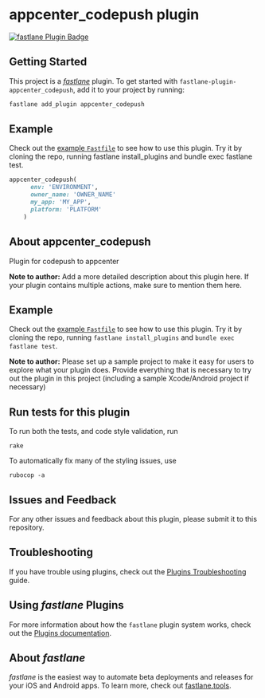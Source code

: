 # appcenter_codepush plugin

[![fastlane Plugin Badge](https://rawcdn.githack.com/fastlane/fastlane/master/fastlane/assets/plugin-badge.svg)](https://rubygems.org/gems/fastlane-plugin-appcenter_codepush)

## Getting Started

This project is a [_fastlane_](https://github.com/fastlane/fastlane) plugin. To get started with `fastlane-plugin-appcenter_codepush`, add it to your project by running:

```bash
fastlane add_plugin appcenter_codepush
```

## Example
Check out the [example `Fastfile`](fastlane/Fastfile) to see how to use this plugin. Try it by cloning the repo, running fastlane install_plugins and bundle exec fastlane test.
````ruby 
appcenter_codepush(
      env: 'ENVIRONMENT',
      owner_name: 'OWNER_NAME'
      my_app: 'MY_APP',
      platform: 'PLATFORM'
    )
````

## About appcenter_codepush

Plugin for codepush to appcenter

**Note to author:** Add a more detailed description about this plugin here. If your plugin contains multiple actions, make sure to mention them here.

## Example

Check out the [example `Fastfile`](fastlane/Fastfile) to see how to use this plugin. Try it by cloning the repo, running `fastlane install_plugins` and `bundle exec fastlane test`.

**Note to author:** Please set up a sample project to make it easy for users to explore what your plugin does. Provide everything that is necessary to try out the plugin in this project (including a sample Xcode/Android project if necessary)

## Run tests for this plugin

To run both the tests, and code style validation, run

```
rake
```

To automatically fix many of the styling issues, use
```
rubocop -a
```

## Issues and Feedback

For any other issues and feedback about this plugin, please submit it to this repository.

## Troubleshooting

If you have trouble using plugins, check out the [Plugins Troubleshooting](https://docs.fastlane.tools/plugins/plugins-troubleshooting/) guide.

## Using _fastlane_ Plugins

For more information about how the `fastlane` plugin system works, check out the [Plugins documentation](https://docs.fastlane.tools/plugins/create-plugin/).

## About _fastlane_

_fastlane_ is the easiest way to automate beta deployments and releases for your iOS and Android apps. To learn more, check out [fastlane.tools](https://fastlane.tools).

